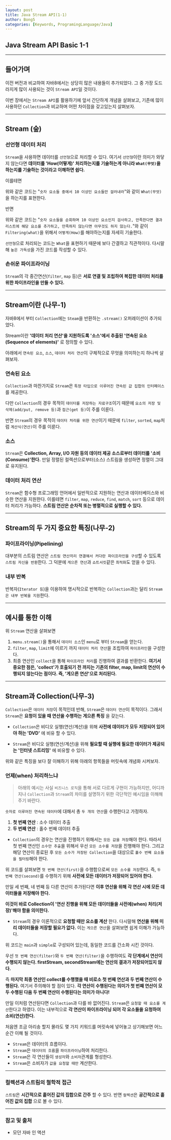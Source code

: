 ```yaml
---
layout: post
title: Java Stream API(1-1)
author: Bong5
categories: [Keywords, ProgramingLanguage/Java]
--- 
```


## Java Stream API Basic 1-1

---

## 들어가며

이전 버전과 비교하여 자바8에서는 상당히 많은 내용들이 추가되었다. 그 중 가장 도드라지게 많이 사용되는 것이 `Stream API`일 것이다.

이번 장에서는 `Stream API`를 활용하기에 앞서 간단하게 개념을 살펴보고, 기존에 많이 사용하던 `Collection`과 비교하며 어떤 차이점을 갖고있는지 살펴보자.

---

## Stream (숲)

### 선언형 데이터 처리

`Stream`을 사용하면 데이터를 `선언형`으로 처리할 수 있다. 여기서 `선언형`이란 의미가 와닿지 않는다면 **데이터를 'How(어떻게)' 처리하는지를 기술하는게 아니라 `What(무엇)`을 하는지를 기술하는 것이라고 이해하면 쉽다.**

이를테면
<script src="https://gist.github.com/BongHoLee/8b8645e67778f085274c3b116648b4bc.js"></script>

위와 같은 코드는 "`숫자 요소들 중에서 10 이상인 요소들만 걸러내라`"와 같이 `What(무엇)`을 하는지를 표현한다.

반면
<script src="https://gist.github.com/BongHoLee/2ec4f3727c7d82e3745aaf53810df192.js"></script>

위와 같은 코드는 "`숫자 요소들을 순회하며 10 이상인 요소인지 검사하고, 만족한다면 결과 리스트에 해당 요소를 추가하고, 만족하지 않는다면 아무것도 하지 않는다.`"와 같이 `Filtering(what)`을 위해서 `어떻게(How)`를 해야하는지를 자세히 기술한다.

`선언형`으로 처리되는 코드는 `What`을 표현하기 때문에 보다 간결하고 직관적이다. 다시말해 `높은 가독성`을 가진 코드를 작성할 수 있다.

### 손쉬운 파이프라이닝

`Stream`의 각 중간연산(`filter`, `map` 등)은 **서로 연결 및 조립하여 복잡한 데이터 처리를 위한 파이프라인을 만들 수 있다.**

---

## Stream이란 (나무-1)

자바8에서 부터 `Collection`에는 `Steam`을 반환하는 `.stream()` 오퍼레이션이 추가되었다.

Stream이란 **'데이터 처리 연산'을 지원하도록 '소스'에서 추출된 '연속된 요소(Sequence of elements)'** 로 정의할 수 있다.

아래에서 `연속된 요소`, `소스`, `데이터 처리 연산`이 구체적으로 무엇을 의미하는지 하나씩 살펴보자.
<br>

### 연속된 요소

`Collection`과 마찬가지로 `Stream`은 `특정 타입으로 이루어진 연속된 값 집합의 인터페이스`를 제공한다.

다만 `Collection`의 경우 목적이 `데이터를 저장하는 자료구조`이기 때문에 `요소의 저장 및 삭제(add/put, remove 등)`과 `접근(get 등)`이 주를 이룬다.

반면 `Stream`의 경우 목적이 `데이터 처리를 위한 연산`이기 때문에 `filter`, `sorted`, `map`처럼 `계산식(연산)`이 주를 이룬다.
<br>

### 소스

`Stream`은 **Collection, Array, I/O 자원 등의 데이터 제공 소스로부터 데이터를 '소비(Consume)'한다.** 만일 정렬된 컬렉션으로부터(소스) 스트림을 생성하면 정렬이 그대로 유지된다.
<br>

### 데이터 처리 연산

`Stream`은 함수형 프로그래밍 언어에서 일반적으로 지원하는 연산과 데이터베이스와 비슷한 연산을 지원한다. 이를테면 `filter`, `map`, `reduce`, `find`, `match`, `sort` 등으로 데이터 처리가 가능하다. **스트림 연산은 순차적 또는 병렬적으로 실행할 수 있다.**

---

## Stream의 두 가지 중요한 특징(나무-2)

### 파이프라이닝(Pipelining)

대부분의 스트림 연산은 `스트림 연산끼리 연결해서 커다란 파이프라인을 구성`할 수 있도록 `스트림 자신을 반환`한다. 그 덕분에 `게으른 연산`과 `쇼트서킷`같은 `최적화`도 얻을 수 있다.
<br>

### 내부 반복

반복자(`Iterator 등`)을 이용하여 명시적으로 반복하는 `Collection`과는 달리 `Stream은 내부 반복을 지원`한다.

---

## 예시를 통한 이해

<script src="https://gist.github.com/BongHoLee/0d7d4f868ff6a58e4baff54705f167c4.js"></script>

위 `Stream` 연산을 살펴보면

1. `menu.stream()`을 통해서 `데이터 소스`인 `menu`로 부터 `Stream`을 얻는다.
2. `filter`, `map`, `limit`에 이르기 까지 `데이터 처리 연산`을 조립하여 `파이프라인`을 구성한다.
3. 최종 연산인 `collect`을 통해 `파이프라인 처리`를 진행하여 결과를 반환한다. **여기서 중요한 점은, 'collect'가 호출되기 전 까지는 기존의 filter, map, limit의 연산이 수행되지 않는다는 점이다. 즉, '게으른 연산'으로 처리된다.**

---

## Stream과 Collection(나무-3)

`Collection`은 `데이터 저장`이 목적인데 반해, `Stream`은 `데이터 연산`이 목적이다. 그래서 `Stream`은 **요청이 있을 때 연산을 수행하는 게으른 특징** 을 갖는다.

- `Collection`은 비디오 실행(연산/계산)을 위해 **사전에 데이터가 모두 저장되어 있어야 하는 'DVD'** 에 비유 할 수 있다.

- `Stream`은 비디오 실행(연산/계산)을 위해 **필요할 때 실행에 필요한 데이터가 제공되는 '인터넷 스트리밍'** 에 비유할 수 있다.

위와 같은 특징을 보다 잘 이해하기 위해 아래의 항목들을 머릿속에 개념화 시켜보자.

### 언제(when) 처리하느냐

> 아래의 예시는 사실 `비즈니스 로직`을 통해 서로 다르게 구현이 가능하지만, 어디까지나 `Collection`과 `Stream`의 차이를 설명하기 위한 극단적인 예시임을 이해해주기 바란다.

`숫자로 이루어진 연속된 데이터`에 대해서 총 `두 개의 연산`을 수행한다고 가정하자.

1. **첫 번째 연산** : 소수 데이터 추출
2. **두 번째 연산** : 홀수 번째 데이터 추출


- `Collection`의 경우는 연산을 진행하기 위해서는 `모든 값을 저장`해야 한다. 따라서 첫 번째 연산인 `소수만 추출`을 위해서 우선 `모든 소수를 저장`을 진행해야 한다. 그리고 해당 연산이 종료된 후 `모든 소수가 저장된 Collection`을 대상으로 `홀수 번째 요소들을 필터링`해야 한다.

<script src="https://gist.github.com/BongHoLee/927b0eca0002397dc67f202f440d6bd7.js"></script>

위 코드를 살펴보면 `첫 번째 연산(first)`을 수행함으로써 `모든 소수를 저장`한다. 즉, `두 번째 연산(second)`를 수행하기 위해 **사전에 모든 데이터가 저장되어 있어야 한다.**

만일 세 번째, 네 번째 등 다른 연산이 추가된다면 **이후 연산을 위해 각 연산 시에 모든 데이터들을 저장해야 한다.**

**이것이 바로 Collection이 '연산 진행을 위해 모든 데이터들을 사전에(when) 처리(저장)'해야 함을 의미한다.**
<br>

- `Stream`의 경우 이론적으로 **요청할 때만 요소를 계산** 한다. 다시말해 **연산을 위해 미리 데이터들을 저장할 필요가 없다.** 이는 `게으른 연산`을 살펴보면 쉽게 이해가 가능하다.

<script src="https://gist.github.com/BongHoLee/d5e71c2bbc9ed5ea2418ac5aeeef0218.js"></script>

위 코드는 `main`과 `simple`로 구성되어 있는데, 동일한 코드를 간소화 시킨 것이다.

우선 `첫 번째 연산(filter)`와 `두 번째 연산(filter)`을 수행하여도 **각 단계에서 연산이 수행되지 않는다. firstStream, secondStream에는 연산의 결과가 저장되어있지 않다.**

즉 **마지막 최종 연산인 collect를 수행했을 때 비로소 첫 번째 연산과 두 번째 연산이 수행된다.** 여기서 주의해야 할 점이 있다. **각 연산이 수행된다는 의미가 첫 번째 연산이 모두 수행된 다음 두 번째 연산이 수행된다는 의미가 아니다!**

만일 이처럼 연산된다면 `Collection`과 다를 바 없어진다. `Stream`은 `요청할 때 요소를 계산`한다고 하였다. 이는 내부적으로 **각 연산이 파이프라이닝 되어 각 요소들을 요청하여 소비(연산)한다.**

처음엔 조금 아리송 할지 몰라도 몇 가지 키워드를 머릿속에 넣어놓고 상기해보면 어느순간 이해 될 것이다.

- `Stream`은 데이터의 흐름이다.
- `Stream`은 `데이터의 흐름`을 `파이프라이닝`하여 처리한다.
- `Stream`은 각 연산들이 `생성자`와 `소비자`관계를 형성한다.
- `Stream`은 소비자가 `값을 요청할 때만` 계산한다.

---

### 컬렉션과 스트림의 철학적 접근

`스트림`은 **시간적으로 흩어진 값의 집합으로 간주** 할 수 있다. 반면 `컬렉션`은 **공간적으로 흩어진 값의 집합** 으로 볼 수 있다.

---

### 참고 및 출처

- 모던 자바 인 액션
